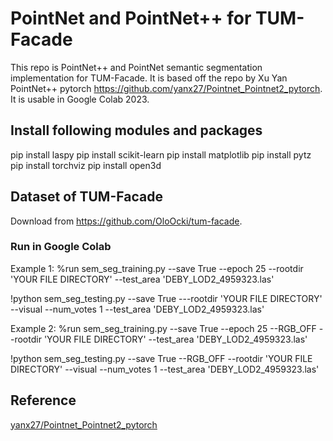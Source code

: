 # PointNet and PointNet++ for TUM-Facade

This repo is PointNet++ and PointNet semantic segmentation implementation for TUM-Facade. It is based off the repo by Xu Yan PointNet++ pytorch https://github.com/yanx27/Pointnet_Pointnet2_pytorch. It is usable in Google Colab 2023.


## Install following modules and packages
pip install laspy
pip install scikit-learn
pip install matplotlib
pip install pytz
pip install torchviz
pip install open3d


## Dataset of TUM-Facade
Download from https://github.com/OloOcki/tum-facade.

### Run in Google Colab

Example 1:
%run sem_seg_training.py  --save True --epoch 25 --rootdir 'YOUR FILE DIRECTORY' --test_area 'DEBY_LOD2_4959323.las'

!python sem_seg_testing.py  --save True ---rootdir 'YOUR FILE DIRECTORY' --visual --num_votes 1 --test_area 'DEBY_LOD2_4959323.las'

Example 2:
%run sem_seg_training.py  --save True --epoch 25 --RGB_OFF --rootdir 'YOUR FILE DIRECTORY' --test_area 'DEBY_LOD2_4959323.las'

!python sem_seg_testing.py  --save True --RGB_OFF --rootdir 'YOUR FILE DIRECTORY' --visual --num_votes 1 --test_area 'DEBY_LOD2_4959323.las'


## Reference
[yanx27/Pointnet_Pointnet2_pytorch](https://github.com/yanx27/Pointnet_Pointnet2_pytorch)





